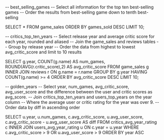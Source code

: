 -- best_selling_games
-- Select all information for the top ten best-selling games
-- Order the results from best-selling game down to tenth best-selling

SELECT *
FROM game_sales
ORDER BY games_sold DESC
LIMIT 10;

-- critics_top_ten_years
-- Select release year and average critic score for each year, rounded and aliased
-- Join the game_sales and reviews tables
-- Group by release year
-- Order the data from highest to lowest avg_critic_score and limit to 10 results

SELECT g.year, COUNT(g.name) AS num_games, ROUND(AVG(r.critic_score),2) AS avg_critic_score
FROM game_sales g
INNER JOIN reviews r
ON g.name = r.name
GROUP BY g.year
HAVING COUNT(g.name) >= 4
ORDER BY avg_critic_score DESC
LIMIT 10;

-- golden_years
-- Select year, num_games, avg_critic_score, avg_user_score and the difference between the user and critic scores as avg_score.
-- Join critics_top_ten_years and users_top_years on the year column
-- Where the average user or critic rating for the year was over 9.
-- Order data by diff in ascending order

SELECT u.year, u.num_games, c.avg_critic_score, u.avg_user_score, c.avg_critic_score - u.avg_user_score AS diff
FROM critics_avg_year_rating c
INNER JOIN users_avg_year_rating u
ON c.year = u.year
WHERE c.avg_critic_score > 9 OR u.avg_user_score > 9
ORDER BY year ASC